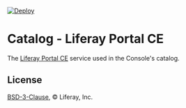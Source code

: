 [![Deploy](https://cdn.wedeploy.com/images/deploy.svg)](https://console.wedeploy.com/deploy?repo=https://github.com/wedeploy/catalog-liferay-ce)

# Catalog - Liferay Portal CE

The [Liferay Portal CE](https://hub.docker.com/r/wedeploy/lms-liferay-ce) service used in the Console's catalog.

## License

[BSD-3-Clause](./LICENSE.md), © Liferay, Inc.
